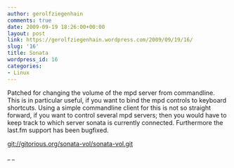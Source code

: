 ```yaml
---
author: gerolfziegenhain
comments: true
date: 2009-09-19 18:26:00+00:00
layout: post
link: https://gerolfziegenhain.wordpress.com/2009/09/19/16/
slug: '16'
title: Sonata
wordpress_id: 16
categories:
- Linux
---
```


Patched for changing the volume of the mpd server from commandline. This is in particular useful, if you want to bind the mpd controls to keyboard shortcuts. Using a simple commandline client for this is not so straight forward, if you want to control several mpd servers; then you would have to keep track to which server sonata is currently connected. Furthermore the last.fm support has been bugfixed. 


[git://gitorious.org/sonata-vol/sonata-vol.git](//gitorious.org/sonata-vol/sonata-vol.git)


_ _



